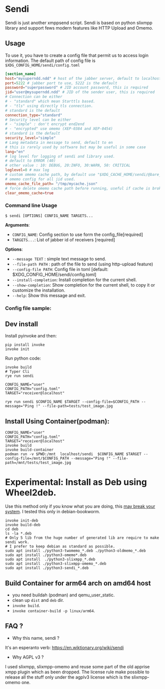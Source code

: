 # Sendi

Sendi is just another xmppsend script.
Sendi is based on python slixmpp library and support fews modern features like HTTP Upload and Omemo.

## Usage

To use it, you have to create a config file that permit us to access login information.
The default path of config file is `$XDG_CONFIG_HOME/sendi/config.toml`

```toml
[section_name]
host="mysuperndd.ndd" # host of the jabber server, default to localhost
port=5222 # jabber port to use, 5222 is the default
password="superpassword" # JID account password, this is required
jid="user@mysuperndd.ndd" # JID of the sender user, this is required
# Connection can be either
# - "standard" which mean Starttls based.
# - "tls" using directly tls connection.
# standard is the default
connection_type="standard"
# Security level can be either
# - "simple" : don't encrypt end2end
# - "encrypted" use omemo (XEP-0384 and XEP-0454)
# standard is the default
security_level="simple"
# Lang metadata in message to send, default to en
# this is rarely used by software but may be useful in some case
lang="en"
# log level for logging of sendi and library used.
# default to ERROR (40)
# other value : 10: DEBUG, 20:INFO, 30:WARN, 50: CRITICAL
loglevel=0 # max log
# custom omemo cache path, by default use "$XDG_CACHE_HOME/sendi/@bare_jid@.json" based path to keep
# omemo config for all jid used.
omemo_cache_file_path= "/tmp/mycache.json"
# force delete omemo cache path before running, useful if cache is broken.
clear_omemo_cache=true
```

### Command line Usage

```console
$ sendi [OPTIONS] CONFIG_NAME TARGETS...
```

**Arguments**:

* `CONFIG_NAME`: Config section to use form the config_file[required]
* `TARGETS...`: List of jabber id of receivers [required]

**Options**:

* `--message TEXT` : simple text message to send.
* `--file-path PATH` : path of the file to send (using http-upload feature)
* `--config-file PATH`: Config file in toml [default: $XDG_CONFIG_HOME/sendi/config.toml]
* `--install-completion`: Install completion for the current shell.
* `--show-completion`: Show completion for the current shell, to copy it or customize the installation.
* `--help`: Show this message and exit.

### Config file sample:

## Dev install

Install pyinvoke and then:

```shell
pip install invoke
invoke init
```

Run python code:

```shell
invoke build
# Typer Cli
rye run sendi

CONFIG_NAME="user"
CONFIG_PATH="config.toml"
TARGET="receiver@localhost"

rye run sendi $CONFIG_NAME $TARGET --config-file=$CONFIG_PATH --message="Ping !" --file-path=tests/test_image.jpg
```

## Install Using Container(podman):

```shell
CONFIG_NAME="user"
CONFIG_PATH="config.toml"
TARGET="receiver@localhost"
invoke build
invoke build-container
podman run -v $PWD:/mnt  localhost/sendi  $CONFIG_NAME $TARGET --config-file=/mnt/$CONFIG_PATH --message="Ping !" --file-path=/mnt/tests/test_image.jpg
```

# Experimental: Install as Deb using Wheel2deb.

Use this method only if you know what you are doing, this [may break your system](https://wiki.debian.org/fr/DontBreakDebian).
I tested this only in debian-bookworm.

```
invoke init-deb
invoke build-deb
cd deb
ls -la *.deb
# Only 5 lib from the huge number of generated lib are require to make sendi work.
# I prefer to keep debian as standard as possible.
sudo apt install ./python3-twomemo_*.deb ./python3-oldmemo_*.deb
sudo apt install ./python3-omemo*.deb
sudo apt install  ./python3-slixmpp_*.deb
sudo apt install ./python3-slixmpp-omemo_*.deb
sudo apt install ./python3-sendi_*.deb
```

## Build Container for arm64 arch on amd64 host

- you need buildah (podman) and qemu_user_static.
- clean up `dist` and `deb` dir.
- `invoke build`.
- `invoke container-build -p linux/arm64`.


## FAQ ?

- Why this name, sendi ?

It's an esperanto verb: https://en.wiktionary.org/wiki/sendi

- Why AGPL v3 ?

I used slixmpp, slixmpp-omemo and reuse some part of the old apprise xmpp plugin which as been dropped.
The license rule make possible to release all the stuff only under the agplv3 license which is the slixmpp-omemo one.
